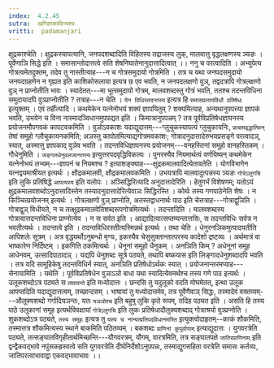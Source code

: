 ```yaml
---
index:  4.2.45
sutra:  खण्डिरकादिभ्यश्च
vritti:  padamanjari
---
```


क्षुद्रकाश्चेति । क्षुद्रकस्यापत्यानि, जनपदशब्दादिति विहितस्य तद्राजस्य लुक्, मालवात्तु वृद्धलक्षणस्य ञ्यङः । पूर्वेणाञि सिद्धे इति । समासान्तोदात्तत्वे सति शेषनिघातेनानुदात्तादित्वात् ।।
ननु च परत्वादिति । अभ्युपेत्य गोत्रत्वमेतदुक्तम्, तदेव तु नास्तीत्याह---न च गोत्रसमुदायो गोत्रमिति । तत्र च यथा जनपदसमुदायो जनपदग्रहणेन न गृह्यत इति काशिकोसलाया इत्यत्र छ एव भवति, न जनपदलक्षणो वुञ्, तद्वदत्रापि गोत्रलक्षणो वुञ् न प्राप्नोतीति भावः । स्यादेतत्---मा भूत्समुदायो गोत्रम्, मालवशब्दस्तु गोत्रं भवति, ततश्च तदन्तविधिना समुदायादपि वुञ्प्राप्नोतीति ? तत्राह---न चेति । `येन विधिस्तदन्तस्य` इत्यत्र हि `समासप्रत्ययविधौ प्रतिषेधः` इत्युक्तम् । एवं तर्हीत्यादि । कथमेकेन यत्नेनोभयं शक्यं ज्ञापयितुम् ? शक्यमित्याह, अन्यथानुपपत्त्या ज्ञापकं भवति, उभयेन च विना नास्मादञ्विधानमुपपद्यत इति । किमात्रानुपपन्नम् ? तत्र पूर्वविप्रतिषेधज्ञापनस्य प्रयोजनमौपगवकं कापटवकमिति । वुञोऽवकाशः यदाद्युदात्तम्---ग्लुचुकस्यापत्यं ग्लुचुकायनिः, `प्राचामवृद्धात्फिन्` तेषां समूहो ग्लौचुकायनकमिति; अञस्तु कापोतमित्याद्यगोत्रमवकाशः; गोत्रादनुदात्तादेरुभयप्रसङ्गे परत्वादञ्, स्यात्, अस्मात्तु ज्ञापकाद् वुञेव भवति । तदन्तविधिज्ञापनस्य प्रयोजनम्---वनहस्तिनां समूहो वानहस्तिकम् । गौधेनुमिति । `जङ्गलधेनुवलजानतस्य` इत्युत्तरपदवृद्धिविकल्पः ।
पुनरस्यैव नियमार्थत्वं वर्णयिष्यन् कथमेकेन यत्नेनोभयं लभ्यम्---ज्ञापनं च नियमश्च ? इत्याशङ्क्याह---क्षुद्रकमालवादित्येतावतेति । योगविभागेन यत्नद्वयमाश्रीयत इत्यर्थः । क्षौद्रकमालवी, क्षौद्रकमालवकमिति । उभयत्रापि मालवादुत्पन्नस्य ञ्यङः `गोत्रेऽलुगचि` इति लुकि प्रतिषिद्धे `आपत्यस्य` इति यलोपः ।
अञ्सिद्धिरित्यादि अनुदात्तादेरिति । हेतुगर्भं विशेषणम्; यतोऽयं क्षुद्रकमालवशब्दोऽनुदात्तादिस्तेन तस्यादनुदात्तादेरित्येवाञः सिद्धिरस्ति । कोर्थः तस्य गणपाठेनेति शेषः । न किञ्चित्प्रयोजनम् इत्यर्थः । गोत्रलक्षणो वुञ् प्राप्नोति, अतस्तद्वाधनार्थः पाठ इति चेत्तत्राह---गोत्राद्वुञिति । गोत्राद्वुञ् विधीयते, न च तत्क्षुद्रकमालवेतिशब्दरूपगोत्रमित्यर्थः । तदन्तादिति । मालवशब्दस्य गोत्रत्वात्तदन्तविधिना प्राप्नोत्येव । न स सर्वत इति । आद्यादित्वात्सप्तम्यन्तात्तसिः, स तदन्तविधिः सर्वत्र न भवतीत्यर्थः । तदन्तत्वे इति । तदन्तविधिरस्तीत्यस्मिन्नर्थ इत्यर्थः । तथा चेति । धेनुरनञिकमुत्पादयतीति आपिशलेः सूत्रम् । अत्र वृद्ध्यर्थोऽनुबन्धो मृग्यः, इकस्यैव चेसुसुक्तान्तात्परस्य कादेशो द्रष्टव्यः । अर्थमात्रं वा भाष्कारेण निर्दिष्टम् । इकगिति ठकमित्यर्थः । धेनूनां समूहो धैनुकम् । अनञिति किम् ? अधेनूनां समूह आधेनवम्, उत्सादिपाठादञ् । यद्यपि धेनुशब्दः सूत्रे पठ्यते, तथापि बष्कयास इति लिङ्गादधेनुशब्दादपि भवति । तत्र यदि सामूहिकेषु तदन्तविधिर्न स्यात्, अनञिति प्रतिषेधोऽर्थकः स्यात् ।
प्रयोजनान्तरमप्याह---सेनायामिति । यथेति । पूर्वविप्रतिषेधेन वुञाऽञो बाधा यथा स्यादित्येवमर्थश्च तस्य गणे पाठ इत्यर्थः । उलूकशब्दोऽत्र पठ्यते स `लघावन्ते` इति मध्योदात्तः । छन्दसि तु यदुलूको वदति मोघमेतत्, इत्था उलूक आपप्तदिति यदाद्युदात्तत्वम्, तच्छान्दसम् । भाषायां तु मध्योदात्तमेव, तत्र पूर्वेणैवाञ् सिद्धः, तस्मादेवं वक्तव्यम्---औलूक्यशब्दो गर्गादियञन्तः, यतः `यञञोश्च` इति बहुषु लुकि कृते रूपम्, तदिह पठ्यत इति । असति हि तस्य पाठे उलूकानां समूह इत्यर्थविवक्षायां `गोत्रेऽलुगचि` इति लुकः प्रतिषेधादौलुक्यशब्दाद् गोत्राश्रयो वुञ्प्रप्नोति । शुकशब्दोऽत्र पठ्यते, `तस्य समूहः` इत्यत्र तु `यस्य च नान्यत्प्रतिपदविधानमस्ति` इत्युक्त्वोदाहृतम्--काकं शौकमिति, तस्मात्तत्र शौकमित्यस्य स्थाने बाकमिति पठितव्यम् । बकशब्दः `प्राणिनां कुपूर्वाणाम्` इत्याद्युदात्तः । युगवरत्रेति पठ्यते, तत्सङ्घातविगृहीतार्थमिच्छन्ति---यौगवरत्रम्, यौगम्, वारत्रमिति, तत्र सङ्घातपक्षे `जातिरप्राणिनाम्` इति द्वन्द्वैकवद्भावे नपुंसकह्रस्वत्वे सति युगवरत्रेति दीर्घनिर्देशोऽनुपपन्नः, तस्माद्युगसहिता वरत्रेति समासः कर्तव्यः, जातिपरत्वाभावाद्वा एकवद्भावाभावः ।।
